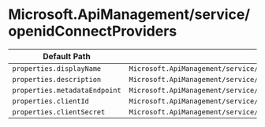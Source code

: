 # Microsoft.ApiManagement/service/openidConnectProviders

| Default Path | Alias |
|---|---|
| `properties.displayName` | `Microsoft.ApiManagement/service/openidConnectProviders/displayName` |
| `properties.description` | `Microsoft.ApiManagement/service/openidConnectProviders/description` |
| `properties.metadataEndpoint` | `Microsoft.ApiManagement/service/openidConnectProviders/metadataEndpoint` |
| `properties.clientId` | `Microsoft.ApiManagement/service/openidConnectProviders/clientId` |
| `properties.clientSecret` | `Microsoft.ApiManagement/service/openidConnectProviders/clientSecret` |

